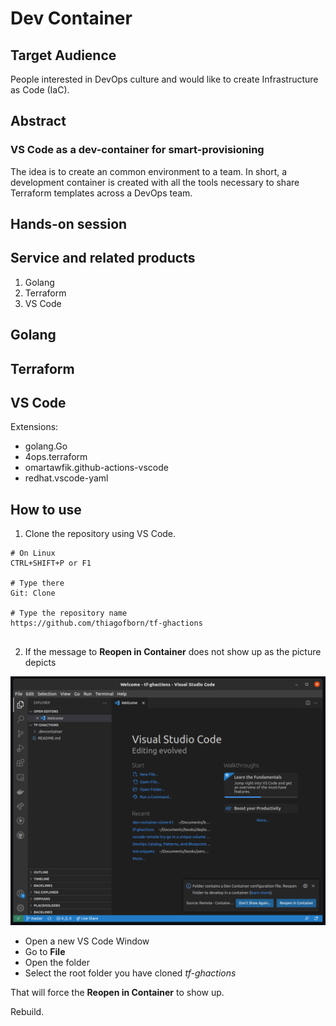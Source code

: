 # Dev Container 

## Target Audience

People interested in DevOps culture and would like to create Infrastructure as Code (IaC).

## Abstract
### VS Code as a dev-container for smart-provisioning

The idea is to create an common environment to a team. In short, a development container is created with all the tools necessary to share Terraform templates across a DevOps team.

## Hands-on session

## Service and related products

1. Golang 
2. Terraform
3. VS Code 

## Golang

## Terraform 

## VS Code 

Extensions:
- golang.Go
- 4ops.terraform
- omartawfik.github-actions-vscode
- redhat.vscode-yaml

## How to use

1. Clone the repository using VS Code.

```
# On Linux
CTRL+SHIFT+P or F1

# Type there
Git: Clone

# Type the repository name
https://github.com/thiagofborn/tf-ghactions
 
```

2. If the message to **Reopen in Container** does not show up as the picture depicts

![Open](media/reopen-in-container-01.png)

* Open a new VS Code Window
* Go to **File** 
* Open the folder
* Select the root folder you have cloned *tf-ghactions*

That will force the **Reopen in Container** to show up.

Rebuild.